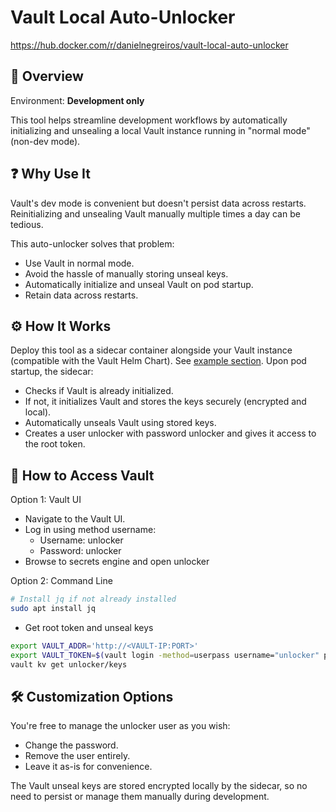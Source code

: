 # Vault Local Auto-Unlocker

https://hub.docker.com/r/danielnegreiros/vault-local-auto-unlocker


## 🚀 Overview

Environment: **Development only**

This tool helps streamline development workflows by automatically initializing and unsealing a local Vault instance running in "normal mode" (non-dev mode).

## ❓ Why Use It

Vault's dev mode is convenient but doesn't persist data across restarts. Reinitializing and unsealing Vault manually multiple times a day can be tedious.

This auto-unlocker solves that problem:
- Use Vault in normal mode.
- Avoid the hassle of manually storing unseal keys.
- Automatically initialize and unseal Vault on pod startup.
- Retain data across restarts.

## ⚙️ How It Works

Deploy this tool as a sidecar container alongside your Vault instance (compatible with the Vault Helm Chart). See [example section](./examples/k8s/vault/README.md).
Upon pod startup, the sidecar:
- Checks if Vault is already initialized.
- If not, it initializes Vault and stores the keys securely (encrypted and local).
- Automatically unseals Vault using stored keys.
- Creates a user unlocker with password unlocker and gives it access to the root token.



## 🔐 How to Access Vault
Option 1: Vault UI
- Navigate to the Vault UI.
- Log in using method username:
  - Username: unlocker
  - Password: unlocker
- Browse to secrets engine and open unlocker

Option 2: Command Line

```bash
# Install jq if not already installed
sudo apt install jq
``` 

- Get root token and unseal keys

```bash
export VAULT_ADDR='http://<VAULT-IP:PORT>'
export VAULT_TOKEN=$(vault login -method=userpass username="unlocker" password="unlocker" -format=json | jq -r .auth.client_token)
vault kv get unlocker/keys
``` 

## 🛠 Customization Options

You're free to manage the unlocker user as you wish:
- Change the password.
- Remove the user entirely.
- Leave it as-is for convenience.

The Vault unseal keys are stored encrypted locally by the sidecar, so no need to persist or manage them manually during development.